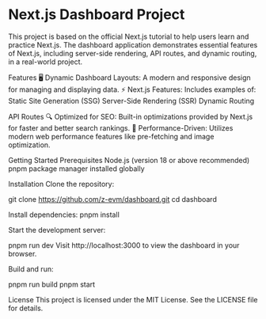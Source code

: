 # Next.js Dashboard Project

This project is based on the official Next.js tutorial to help users learn and practice Next.js. The dashboard application demonstrates essential features of Next.js, including server-side rendering, API routes, and dynamic routing, in a real-world project.

Features
🖥️ Dynamic Dashboard Layouts: A modern and responsive design for managing and displaying data.
⚡ Next.js Features: Includes examples of:
Static Site Generation (SSG)
Server-Side Rendering (SSR)
Dynamic Routing

API Routes
🔍 Optimized for SEO: Built-in optimizations provided by Next.js for faster and better search rankings.
🚀 Performance-Driven: Utilizes modern web performance features like pre-fetching and image optimization.

Getting Started
Prerequisites
Node.js (version 18 or above recommended)
pnpm package manager installed globally

Installation
Clone the repository:

git clone <https://github.com/z-evm/dashboard.git>
cd dashboard

Install dependencies:
pnpm install

Start the development server:

pnpm run dev
Visit http://localhost:3000 to view the dashboard in your browser.

Build and run:

pnpm run build
pnpm start

License
This project is licensed under the MIT License. See the LICENSE file for details.
